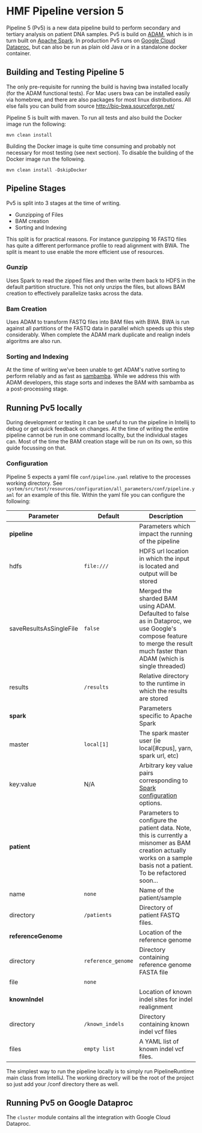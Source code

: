 # HMF Pipeline version 5
Pipeline 5 (Pv5) is a new data pipeline build to perform secondary and tertiary analysis on patient DNA samples. Pv5 is build on [ADAM](https://adam.readthedocs.io/en/latest/), which is in turn built on [Apache Spark](https://spark.apache.org/). In production Pv5 runs on [Google Cloud Dataproc](https://cloud.google.com/dataproc/), but can also be run as plain old Java or in a standalone docker container.

## Building and Testing Pipeline 5

The only pre-requisite for running the build is having bwa installed locally (for the ADAM functional tests). For Mac users bwa can be
installed easily via homebrew, and there are also packages for most linux distributions. All else fails you can build from source
http://bio-bwa.sourceforge.net/

Pipeline 5 is built with maven. To run all tests and also build the Docker image run the following:

```
mvn clean install
```
Building the Docker image is quite time consuming and probably not necessary for most testing (see next section). To disable the building
of the Docker image run the following.
```
mvn clean install -DskipDocker
```

## Pipeline Stages

Pv5 is split into 3 stages at the time of writing.
- Gunzipping of Files
- BAM creation
- Sorting and Indexing

This split is for practical reasons. For instance gunzipping 16 FASTQ files has quite a different performance profile to read alignment with BWA.  The split is meant to use enable the more efficient use of resources.

### Gunzip
Uses Spark to read the zipped files and then write them back to HDFS in the default partition structure. This not only unzips the files, but allows BAM creation to effectively parallelize tasks across the data.

### Bam Creation
Uses ADAM to transform FASTQ files into BAM files with BWA. BWA is run against all partitions of the FASTQ data in parallel which speeds up this step considerably. When complete the ADAM mark duplicate and realign indels algoritms are also run.

### Sorting and Indexing
At the time of writing we've been unable to get ADAM's native sorting to perform reliably and as fast as [sambamba](http://lomereiter.github.io/sambamba/). While we address this with ADAM developers, this stage sorts and indexes the BAM with sambamba as a post-processing stage.

## Running Pv5 locally

During development or testing it can be useful to run the pipeline in Intellij to debug or get quick feedback on changes. At the time of writing the entire pipeline cannot be run in one command locallty, but the individual stages can. Most of the time the BAM creation stage will be run on its own, so this guide focussing on that.

### Configuration

Pipeline 5 expects a yaml file `conf/pipeline.yaml` relative to the processes working directory. See `system/src/test/resources/configuration/all_parameters/conf/pipeline.yaml`
for an example of this file. Within the yaml file you can configure the following:

| Parameter               | Default | Description
| ----------------------- | ------- | -------------------------------------
| **pipeline**            | | Parameters which impact the running of the pipeline
| hdfs                 | `file:///` | HDFS url location in which the input is located and output will be stored
| saveResultsAsSingleFile | `false` | Merged the sharded BAM using ADAM. Defaulted to false as in Dataproc, we use Google's compose feature to merge the result much faster than ADAM (which is single threaded)
| results                 | `/results` | Relative directory to the runtime in which the results are stored
| **spark**               | | Parameters specific to Apache Spark
| master | `local[1]` |  The spark master user (ie local[#cpus], yarn, spark url, etc)
| key:value | N/A | Arbitrary key value pairs corresponding to [Spark configuration](https://spark.apache.org/docs/latest/configuration.html) options.
| **patient**             | | Parameters to configure the patient data. Note, this is currently a misnomer as BAM creation actually works on a sample basis not a patient. To be refactored soon...
| name                    | `none` | Name of the patient/sample
| directory               | `/patients` | Directory of patient FASTQ files.
| **referenceGenome** || Location of the reference genome
| directory               | `reference_genome` | Directory containing reference genome FASTA file
| file                    | `none` ||Name of reference genome FASTA file
| **knownIndel** || Location of known indel sites for indel realignment
| directory               | `/known_indels` | Directory containing known indel vcf files
| files                   | `empty list` | A YAML list of known indel vcf files.

The simplest way to run the pipeline locally is to simply run PipelineRuntime main class from IntelliJ. The working directory will be the
root of the project so just add your /conf directory there as well.

## Running Pv5 on Google Dataproc

The `cluster` module contains all the integration with Google Cloud Dataproc.
